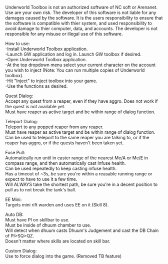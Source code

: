 Underworld Toolbox is not an authorized software of NC soft or Arenanet. Use are your own risk.
The developer of this software is not liable for any damages caused by the software. It is the users responsibility to ensure that the software is compatible with thier system, and used responsibility to avoid damage to thier computer, data, and accounts.
The developer is not responsible for any misuse or illegal use of this software.





How to use:<br>
-Install Underworld Toolbox application.<br>
-Launch GW application and log in. Launch GW toolbox if desired.<br>
-Open Underworld Toolbox application.<br>
-At the top dropdown menu select your current character on the account you wish to inject (Note: You can run multiple copies of Underworld toolbox).<br>
-Hit "Inject" to inject toolbox into your game. <br>
-Use the functions as desired.<br>

Quest Dialog:<br>
Accept any quest from a reaper, even if they have aggro. Does not work if the quest is not available yet.<br>
Must have reaper as active target and be within range of dialog function.<br>

Teleport Dialog:<br>
Teleport to any popped reaper from any reaper.<br>
Must have reaper as active target and be within range of dialog function.<br>
Can be used to teleport to the same reaper you are talking to, or if the reaper has aggro, or if the quests haven't been taken yet.<br>

Fuse Pull:<br>
Automatically run until in caster range of the nearest Me/A or Me/E in compass range, and then automatically cast Infuse health.<br>
Can be used repeatedly to keep casting infuse health.<br>
Has a timeout of ~3s, be sure you're within a reasable running range or expect to have to use it a few time.<br>
Will ALWAYS take the shortest path, be sure you're in a decent position to pull as to not break the tank's ball.<br>

EE Mini:<br>
Targets mini rift warden and uses EE on it (Skill 8).

Auto DB:<br>
Must have PI on skillbar to use.<br>
Must be inside of dhuum chamber to use.<br>
Will detect when dhuum casts Dhuum's Judgement and cast the DB Chain of PI>SQ>QZ.<br>
Doesn't matter where skills are located on skill bar.<br>

Custom Dialog: <br>
Use to force dialog into the game. (Removed TB feature)

